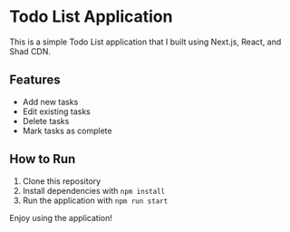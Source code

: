 # Todo List Application

This is a simple Todo List application that I built using Next.js, React, and Shad CDN.

## Features

- Add new tasks
- Edit existing tasks
- Delete tasks
- Mark tasks as complete

## How to Run

1. Clone this repository
2. Install dependencies with `npm install`
3. Run the application with `npm run start`

Enjoy using the application!